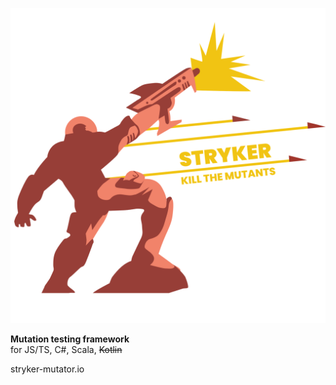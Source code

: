 <!-- .slide: data-background="#e84b39" -->

<div class="r-hstack items-stretch items-center items-equal items-gap">

![stryker-man](/img/stryker-man.svg) <!-- .element: width="100%" -->

<div>

**Mutation testing framework**\
for JS/TS, C#, Scala, ~~Kotlin~~

stryker-mutator.io

</div>
</div>
